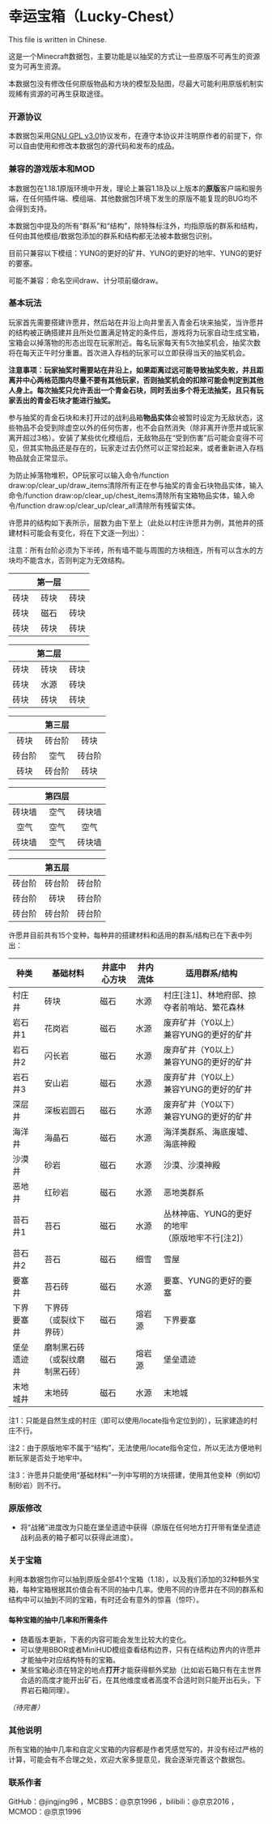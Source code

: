 # 幸运宝箱（Lucky-Chest）

This file is written in Chinese.

这是一个Minecraft数据包，主要功能是以抽奖的方式让一些原版不可再生的资源变为可再生资源。

本数据包没有修改任何原版物品和方块的模型及贴图，尽最大可能利用原版机制实现稀有资源的可再生获取途径。

### 开源协议

本数据包采用[GNU GPL v3.0](http://www.gnu.org/licenses/gpl-3.0.en.html)协议发布，在遵守本协议并注明原作者的前提下，你可以自由使用和修改本数据包的源代码和发布的成品。

### 兼容的游戏版本和MOD

本数据包在1.18.1原版环境中开发，理论上兼容1.18及以上版本的**原版**客户端和服务端，在任何插件端、模组端、其他数据包环境下发生的原版不能复现的BUG均不会得到支持。

本数据包中提及的所有“群系”和“结构”，除特殊标注外，均指原版的群系和结构，任何由其他模组/数据包添加的群系和结构都无法被本数据包识别。

目前只兼容以下模组：YUNG的更好的矿井、YUNG的更好的地牢、YUNG的更好的要塞。

可能不兼容：命名空间draw、计分项前缀draw。

### 基本玩法

玩家首先需要搭建许愿井，然后站在井沿上向井里丢入青金石块来抽奖，当许愿井的结构被正确搭建并且所处位置满足特定的条件后，游戏将为玩家自动生成宝箱，宝箱会以掉落物的形态出现在玩家附近。每名玩家每天有5次抽奖机会，抽奖次数将在每天正午时分重置。首次进入存档的玩家可以立即获得当天的抽奖机会。

**注意事项：玩家抽奖时需要站在井沿上，如果距离过远可能导致抽奖失败，并且距离井中心两格范围内尽量不要有其他玩家，否则抽奖机会的扣除可能会判定到其他人身上。每次抽奖只允许丢出一个青金石块，同时丢出多个将无法抽奖，且只有玩家丢出的青金石块才能进行抽奖。**

参与抽奖的青金石块和未打开过的战利品箱**物品实体**会被暂时设定为无敌状态，这些物品不会受到除虚空以外的任何伤害，也不会自然消失（除非离开许愿井或玩家离开超过3格）。安装了某些优化模组后，无敌物品在“受到伤害”后可能会变得不可见，但其实物品还是存在的，玩家走过去仍然可以正常捡起来，或者重新进入存档物品就会正常显示。

为防止掉落物堆积，OP玩家可以输入命令/function draw:op/clear_up/draw_items清除所有正在参与抽奖的青金石块物品实体，输入命令/function draw:op/clear_up/chest_items清除所有宝箱物品实体，输入命令/function draw:op/clear_up/clear_all清除所有残留实体。

许愿井的结构如下表所示，层数为由下至上（此处以村庄许愿井为例，其他井的搭建材料可能会有变化，将在下文逐一列出）：

注意：所有台阶必须为下半砖，所有墙不能与周围的方块相连，所有可以含水的方块均不能含水，否则判定为无效结构。

|      | 第一层  |      |
| :--: | :--: | :--: |
|  砖块  |  砖块  |  砖块  |
|  砖块  |  磁石  |  砖块  |
|  砖块  |  砖块  |  砖块  |

|      | 第二层  |      |
| :--: | :--: | :--: |
|  砖块  |  砖块  |  砖块  |
|  砖块  |  水源  |  砖块  |
|  砖块  |  砖块  |  砖块  |

|      | 第三层  |      |
| :--: | :--: | :--: |
|  砖块  | 砖台阶  |  砖块  |
| 砖台阶  |  空气  | 砖台阶  |
|  砖块  | 砖台阶  |  砖块  |

|      | 第四层  |      |
| :--: | :--: | :--: |
| 砖块墙  |  空气  | 砖块墙  |
|  空气  |  空气  |  空气  |
| 砖块墙  |  空气  | 砖块墙  |

|      | 第五层  |      |
| :--: | :--: | :--: |
| 砖台阶  | 砖台阶  | 砖台阶  |
| 砖台阶  |  砖块  | 砖台阶  |
| 砖台阶  | 砖台阶  | 砖台阶  |

许愿井目前共有15个变种，每种井的搭建材料和适用的群系/结构已在下表中列出：

| 种类    | 基础材料                 | 井底中心方块 | 井内流体 | 适用群系/结构                          |
| ----- | -------------------- | ------ | ---- | -------------------------------- |
| 村庄井   | 砖块                   | 磁石     | 水源   | 村庄[注1]、林地府邸、掠夺者前哨站、繁花森林          |
| 岩石井1  | 花岗岩                  | 磁石     | 水源   | 废弃矿井（Y0以上）<br/>兼容YUNG的更好的矿井      |
| 岩石井2  | 闪长岩                  | 磁石     | 水源   | 废弃矿井（Y0以上）<br/>兼容YUNG的更好的矿井      |
| 岩石井3  | 安山岩                  | 磁石     | 水源   | 废弃矿井（Y0以上）<br/>兼容YUNG的更好的矿井      |
| 深层井   | 深板岩圆石                | 磁石     | 水源   | 废弃矿井（Y0以下）<br/>兼容YUNG的更好的矿井      |
| 海洋井   | 海晶石                  | 磁石     | 水源   | 海洋类群系、海底废墟、海底神殿                  |
| 沙漠井   | 砂岩                   | 磁石     | 水源   | 沙漠、沙漠神殿                          |
| 恶地井   | 红砂岩                  | 磁石     | 水源   | 恶地类群系                            |
| 苔石井1  | 苔石                   | 磁石     | 水源   | 丛林神庙、YUNG的更好的地牢<br/>（原版地牢不行[注2]） |
| 苔石井2  | 苔石                   | 磁石     | 细雪   | 雪屋                               |
| 要塞井   | 苔石砖                  | 磁石     | 水源   | 要塞、YUNG的更好的要塞                    |
| 下界要塞井 | 下界砖<br/>（或裂纹下界砖）     | 磁石     | 熔岩源  | 下界要塞                             |
| 堡垒遗迹井 | 磨制黑石砖<br/>（或裂纹磨制黑石砖） | 磁石     | 熔岩源  | 堡垒遗迹                             |
| 末地城井  | 末地砖                  | 磁石     | 水源   | 末地城                              |

注1：只能是自然生成的村庄（即可以使用/locate指令定位到的），玩家建造的村庄不行。

注2：由于原版地牢不属于“结构”，无法使用/locate指令定位，所以无法方便地判断玩家是否处于地牢中。

注3：许愿井只能使用“基础材料”一列中写明的方块搭建，使用其他变种（例如切制砂岩）则不行。

### 原版修改

* 将“战猪”进度改为只能在堡垒遗迹中获得（原版在任何地方打开带有堡垒遗迹战利品表的箱子都可以获得此进度）。

### 关于宝箱

利用本数据包你可以抽到原版全部41个宝箱（1.18），以及我们添加的32种额外宝箱，每种宝箱根据其价值会有不同的抽中几率。使用不同的许愿井在不同的群系和结构中可以抽到不同的宝箱，有时还会有意外的惊喜（惊吓）。

#### 每种宝箱的抽中几率和所需条件

* 随着版本更新，下表的内容可能会发生比较大的变化。
* 可以使用BBOR或者MiniHUD模组查看结构边界，只有在结构边界内的许愿井才能抽中对应结构特有的宝箱。
* 某些宝箱必须在特定的地点**打开**才能获得额外奖励（比如岩石箱只有在主世界合适的高度才能开出矿石，在其他维度或者高度不合适时则只能开出石头，下界岩石箱同理）。

*（待完善）*

### 其他说明

所有宝箱的抽中几率和自定义宝箱的内容都是作者凭感觉写的，并没有经过严格的计算，可能会有不合理之处，欢迎大家多提意见，我会逐渐完善这个数据包。

### 联系作者

GitHub：@jingjing96 ，MCBBS：@京京1996 ，bilibili：@京京2016 ，MCMOD：@京京1996